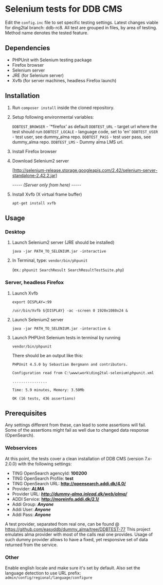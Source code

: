Selenium tests for DDB CMS
==========================

Edit the `config.inc` file to set specific testing settings.
Latest changes viable for ding2tal branch: ddb-rc8.
All test are grouped in files, by area of testing.
Method name denotes the tested feature.

Dependencies
------------
* PHPUnit with Selenium testing package
* Firefox browser
* Selenium server
* JRE (for Selenium server)
* Xvfb (for server machines, headless Firefox launch)

Installation
------------
1. Run `composer install` inside the cloned repository.

2. Setup following environmental variables:

   `DDBTEST_BROWSER` - '*firefox' as default
   `DDBTEST_URL` - target url where the test should run
   `DDBTEST_LOCALE` - language code, set to 'en'
   `DDBTEST_USER` - test user, see dummy_alma repo.
   `DDBTEST_PASS` - test user pass, see dummy_alma repo.
   `DDBTEST_LMS` - Dummy alma LMS url.
   
3. Install Firefox browser

4. Download Selenium2 server

   [http://selenium-release.storage.googleapis.com/2.42/selenium-server-standalone-2.42.2.jar]
   
   _----- (Server only from here) -----_

5. Install Xvfb (X virtual frame buffer)

   `apt-get install xvfb`

Usage
-----
### Desktop
1. Launch Selenium2 server (JRE should be installed)

   `java -jar PATH_TO_SELENIUM.jar -interactive`
   
2. In Terminal, type: `vendor/bin/phpunit`

   (ex.: `phpunit SearchResult SearchResultTestSuite.php`)

### Server, headless Firefox
1. Launch Xvfb

   `export DISPLAY=:99`
   
   `/usr/bin/Xvfb ${DISPLAY} -ac -screen 0 1920x1080x24 &`
   
2. Launch Selenium2 server

   `java -jar PATH_TO_SELENIUM.jar -interactive &`

3. Launch PHPUnit Selenium tests in terminal by running

   `vendor/bin/phpunit`
   
   There should be an output like this:
   ```
   PHPUnit 4.5.0 by Sebastian Bergmann and contributors.
   
   Configuration read from C:\www\work\ding2tal-selenium\phpunit.xml
   
   ................
   
   Time: 5.9 minutes, Memory: 3.50Mb
   
   OK (16 tests, 436 assertions)
   ```

Prerequisites
-------------
Any settings different from these, can lead to some assertions will fail.
Some of the assertions might fail as well due to changed data response (OpenSearch).

### Webservices
At this point, the tests cover a clean installation of DDB CMS (version 7.x-2.0.0) with the following settings:
- TING OpenSearch agencyId:   **100200**
- TING OpenSearch Profile:    **test**
- TING OpenSearch URL:        **http://opensearch.addi.dk/4.0/**
- Provider:                   ***ALMA***
- Provider URL:               ***http://dummy-alma.inlead.dk/web/alma/***
- ADDI Service:               **http://moreinfo.addi.dk/2.1/**
- Addi Group:                 ***Anyone***
- Addi User:                  ***Anyone***
- Addi Pass:                  ***Anyone***

A test provider, separated from real one, can be found @ https://github.com/easyddb/dummy_alma/tree/DDBTEST-77
This project emulates alma provider with most of the calls real one provides.
Usage of such dummy provider allows to have a fixed, yet responsive set of data returned from the service.

### Other
Enable english locale and make sure it's set by default. Also set the language
detection to use URL prefix: `admin/config/regional/language/configure`
